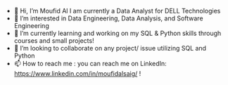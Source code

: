 - 👋 Hi, I’m Moufid Al
I am currently a Data Analyst for DELL Technologies
- 👀 I’m interested in Data Engineering, Data Analysis, and Software Engineering 
- 🌱 I’m currently learning and working on my SQL & Python skills through courses and small projects!
- 💞️ I’m looking to collaborate on any project/ issue utilizing SQL and Python
- 📫 How to reach me : you can reach me on LinkedIn: https://www.linkedin.com/in/moufidalsaig/ !

<!---
MoufidAl/MoufidAl is a ✨ special ✨ repository because its `README.md` (this file) appears on your GitHub profile.
You can click the Preview link to take a look at your changes.
--->
